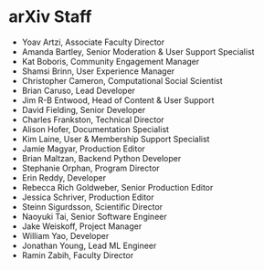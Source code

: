# arXiv Staff

- Yoav Artzi, Associate Faculty Director
- Amanda Bartley, Senior Moderation & User Support Specialist
- Kat Boboris, Community Engagement Manager
- Shamsi Brinn, User Experience Manager
- Christopher Cameron, Computational Social Scientist
- Brian Caruso, Lead Developer
- Jim R-B Entwood, Head of Content & User Support
- David Fielding, Senior Developer
- Charles Frankston, Technical Director
- Alison Hofer, Documentation Specialist
- Kim Laine, User & Membership Support Specialist
- Jamie Magyar, Production Editor
- Brian Maltzan, Backend Python Developer
- Stephanie Orphan, Program Director
- Erin Reddy, Developer
- Rebecca Rich Goldweber, Senior Production Editor
- Jessica Schriver, Production Editor
- Steinn Sigurdsson, Scientific Director
- Naoyuki Tai, Senior Software Engineer
- Jake Weiskoff, Project Manager
- William Yao, Developer
- Jonathan Young, Lead ML Engineer
- Ramin Zabih, Faculty Director

